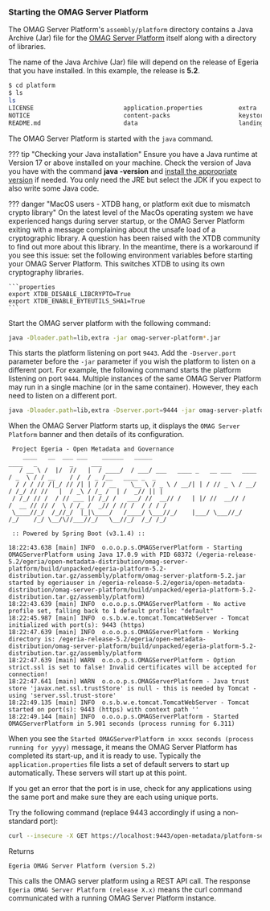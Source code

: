 <!-- SPDX-License-Identifier: CC-BY-4.0 -->
<!-- Copyright Contributors to the Egeria project. -->

### Starting the OMAG Server Platform

The OMAG Server Platform's `assembly/platform` directory contains a Java Archive (Jar) file for the [OMAG Server Platform](/concepts/omag-server-platform) itself along with a directory of libraries.

The name of the Java Archive (Jar) file will depend on the release of Egeria that you have installed.  In this example, the release is **5.2**.

```bash
$ cd platform
$ ls
ls
LICENSE                         application.properties          extra                           lib                             omag-server-platform-5.2.jar
NOTICE                          content-packs                   keystore.p12                    loading-bay                     truststore.p12
README.md                       data                            landing-area                    logs

```

The OMAG Server Platform is started with the `java` command.

??? tip "Checking your Java installation"
    Ensure you have a Java runtime at Version 17 or above installed on your machine. Check the version of Java you have with the command **java -version** and [install the appropriate version](/education/tutorials/building-egeria-tutorial/task-installing-java) if needed. You only need the JRE but select the JDK if you expect to also write some Java code.

??? danger "MacOS users - XTDB hang, or platform exit due to mismatch crypto library"
    On the latest level of the MacOs operating system we have experienced hangs during server startup, or the OMAG Server Platform exiting with a message complaining about the unsafe load of a cryptographic library.  A question has been raised with the XTDB community to find out more about this library. In the meantime, there is a workaround if you see this issue: set the following environment variables before starting your OMAG Server Platform.  This switches XTDB to using its own cryptography libraries.

    ```properties
    export XTDB_DISABLE_LIBCRYPTO=True
    export XTDB_ENABLE_BYTEUTILS_SHA1=True
    ```

Start the OMAG server platform with the following command:

```bash
java -Dloader.path=lib,extra -jar omag-server-platform*.jar
```

This starts the platform listening on port `9443`.  Add the `-Dserver.port` parameter before the `-jar` parameter if you wish the platform to listen on a different port. For example, the following command starts the platform listening on port `9444`.  Multiple instances of the same OMAG Server Platform may run in a single machine (or in the same container).  However, they each need to listen on a different port.

```bash
java -Dloader.path=lib,extra -Dserver.port=9444 -jar omag-server-platform*.jar
```

When the OMAG Server Platform starts up, it displays the `OMAG Server Platform` banner and then details of its configuration.

```text
 Project Egeria - Open Metadata and Governance
    ____   __  ___ ___    ______   _____                                 ____   _         _     ___
   / __ \ /  |/  //   |  / ____/  / ___/ ___   ____ _   __ ___   ____   / _  \ / / __    / /  / _ /__   ____ _  _
  / / / // /|_/ // /| | / / __    \__ \ / _ \ / __/| | / // _ \ / __/  / /_/ // //   |  / _\ / /_ /  | /  _// || |
 / /_/ // /  / // ___ |/ /_/ /   ___/ //  __// /   | |/ //  __// /    /  __ // // /  \ / /_ /  _// / // /  / / / /
 \____//_/  /_//_/  |_|\____/   /____/ \___//_/    |___/ \___//_/    /_/    /_/ \__/\//___//_/   \__//_/  /_/ /_/

 :: Powered by Spring Boot (v3.1.4) ::

18:22:43.638 [main] INFO  o.o.o.p.s.OMAGServerPlatform - Starting OMAGServerPlatform using Java 17.0.9 with PID 68372 (/egeria-release-5.2/egeria/open-metadata-distribution/omag-server-platform/build/unpacked/egeria-platform-5.2-distribution.tar.gz/assembly/platform/omag-server-platform-5.2.jar started by egeriauser in /egeria-release-5.2/egeria/open-metadata-distribution/omag-server-platform/build/unpacked/egeria-platform-5.2-distribution.tar.gz/assembly/platform)
18:22:43.639 [main] INFO  o.o.o.p.s.OMAGServerPlatform - No active profile set, falling back to 1 default profile: "default"
18:22:45.987 [main] INFO  o.s.b.w.e.tomcat.TomcatWebServer - Tomcat initialized with port(s): 9443 (https)
18:22:47.639 [main] INFO  o.o.o.p.s.OMAGServerPlatform - Working directory is: /egeria-release-5.2/egeria/open-metadata-distribution/omag-server-platform/build/unpacked/egeria-platform-5.2-distribution.tar.gz/assembly/platform
18:22:47.639 [main] WARN  o.o.o.p.s.OMAGServerPlatform - Option strict.ssl is set to false! Invalid certificates will be accepted for connection!
18:22:47.641 [main] WARN  o.o.o.p.s.OMAGServerPlatform - Java trust store 'javax.net.ssl.trustStore' is null - this is needed by Tomcat - using 'server.ssl.trust-store'
18:22:49.135 [main] INFO  o.s.b.w.e.tomcat.TomcatWebServer - Tomcat started on port(s): 9443 (https) with context path ''
18:22:49.144 [main] INFO  o.o.o.p.s.OMAGServerPlatform - Started OMAGServerPlatform in 5.901 seconds (process running for 6.311)
```

When you see the `Started OMAGServerPlatform in xxxx seconds (process running for yyyy)` message, it means the OMAG Server Platform has completed its start-up, and it is ready to use.  Typically the `application.properties` file lists a set of default servers to start up automatically.  These servers will start up at this point.

If you get an error that the port is in use, check for any applications using the same port and make sure they are each using unique ports.

Try the following command (replace 9443 accordingly if using a non-standard port):

```bash
curl --insecure -X GET https://localhost:9443/open-metadata/platform-services/users/test/server-platform/origin
```
Returns
```text
Egeria OMAG Server Platform (version 5.2)
```

This calls the OMAG server platform using a REST API call.  The response `Egeria OMAG Server Platform (release X.x)` means the curl command communicated with a running OMAG Server Platform instance.

